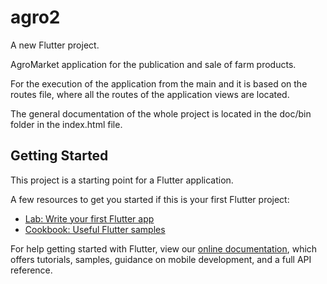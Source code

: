 # agro2

A new Flutter project.

AgroMarket application for the publication and sale of farm products.

For the execution of the application from the main and it is based on the routes file, where all the routes of the application views are located.

The general documentation of the whole project is located in the doc/bin folder in the index.html file.

## Getting Started

This project is a starting point for a Flutter application.

A few resources to get you started if this is your first Flutter project:

- [Lab: Write your first Flutter app](https://flutter.dev/docs/get-started/codelab)
- [Cookbook: Useful Flutter samples](https://flutter.dev/docs/cookbook)

For help getting started with Flutter, view our
[online documentation](https://flutter.dev/docs), which offers tutorials,
samples, guidance on mobile development, and a full API reference.
